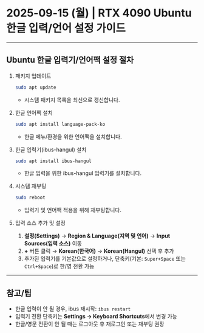 
# 2025-09-15 (월) | RTX 4090 Ubuntu 한글 입력/언어 설정 가이드

---

## Ubuntu 한글 입력기/언어팩 설정 절차

1. 패키지 업데이트
	```bash
	sudo apt update
	```
	- 시스템 패키지 목록을 최신으로 갱신합니다.

2. 한글 언어팩 설치
	```bash
	sudo apt install language-pack-ko
	```
	- 한글 메뉴/환경을 위한 언어팩을 설치합니다.

3. 한글 입력기(ibus-hangul) 설치
	```bash
	sudo apt install ibus-hangul
	```
	- 한글 입력을 위한 ibus-hangul 입력기를 설치합니다.

4. 시스템 재부팅
	```bash
	sudo reboot
	```
	- 입력기 및 언어팩 적용을 위해 재부팅합니다.

5. 입력 소스 추가 및 설정
	1) **설정(Settings)** → **Region & Language(지역 및 언어)** → **Input Sources(입력 소스)** 이동
	2) **+** 버튼 클릭 → **Korean(한국어)** → **Korean(Hangul)** 선택 후 추가
	3) 추가된 입력기를 기본값으로 설정하거나, 단축키(기본: `Super+Space` 또는 `Ctrl+Space`)로 한/영 전환 가능

---

## 참고/팁
- 한글 입력이 안 될 경우, ibus 재시작: `ibus restart`
- 입력기 전환 단축키는 **Settings → Keyboard Shortcuts**에서 변경 가능
- 한글/영문 전환이 안 될 때는 로그아웃 후 재로그인 또는 재부팅 권장